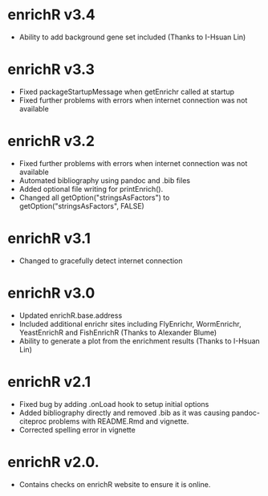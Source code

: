 # enrichR v3.4
 - Ability to add background gene set included (Thanks to I-Hsuan Lin)
# enrichR v3.3
 - Fixed packageStartupMessage when getEnrichr called at startup
 - Fixed further problems with errors when internet connection was not available
# enrichR v3.2
 - Fixed further problems with errors when internet connection was not available
 - Automated bibliography using pandoc and .bib files
 - Added optional file writing for printEnrich().
 - Changed all getOption("stringsAsFactors") to getOption("stringsAsFactors", FALSE)
# enrichR v3.1
 - Changed to gracefully detect internet connection
# enrichR v3.0
 - Updated enrichR.base.address
  - Included additional enrichr sites including FlyEnrichr, WormEnrichr, YeastEnrichR and FishEnrichR (Thanks to Alexander Blume)
 - Ability to generate a plot from the enrichment results (Thanks to I-Hsuan Lin)
# enrichR v2.1
 - Fixed bug by adding .onLoad hook to setup initial options
 - Added bibliography directly and removed .bib as it was causing pandoc-citeproc problems with README.Rmd and vignette.
 - Corrected spelling error in vignette
# enrichR v2.0.
 - Contains checks on enrichR website to ensure it is online.
